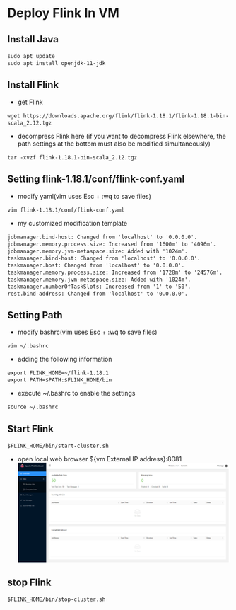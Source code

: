 # Deploy Flink In VM


## Install Java
```
sudo apt update
sudo apt install openjdk-11-jdk
```

## Install Flink

- get Flink
```
wget https://downloads.apache.org/flink/flink-1.18.1/flink-1.18.1-bin-scala_2.12.tgz
```

- decompress Flink here
(if you want to decompress Flink elsewhere, the path settings at the bottom must also be modified simultaneously)

```
tar -xvzf flink-1.18.1-bin-scala_2.12.tgz
```

## Setting flink-1.18.1/conf/flink-conf.yaml

- modify yaml(vim uses Esc + :wq to save files)
```
vim flink-1.18.1/conf/flink-conf.yaml
```

- my customized modification template 
```
jobmanager.bind-host: Changed from 'localhost' to '0.0.0.0'.
jobmanager.memory.process.size: Increased from '1600m' to '4096m'.
jobmanager.memory.jvm-metaspace.size: Added with '1024m'.
taskmanager.bind-host: Changed from 'localhost' to '0.0.0.0'.
taskmanager.host: Changed from 'localhost' to '0.0.0.0'.
taskmanager.memory.process.size: Increased from '1728m' to '24576m'.
taskmanager.memory.jvm-metaspace.size: Added with '1024m'.
taskmanager.numberOfTaskSlots: Increased from '1' to '50'.
rest.bind-address: Changed from 'localhost' to '0.0.0.0'.
```

## Setting Path

- modify bashrc(vim uses Esc + :wq to save files)
```
vim ~/.bashrc
```

- adding the following information
```
export FLINK_HOME=~/flink-1.18.1
export PATH=$PATH:$FLINK_HOME/bin
```

- execute ~/.bashrc to enable the settings
```
source ~/.bashrc
```


## Start Flink

```
$FLINK_HOME/bin/start-cluster.sh
```

- open local web browser ${vm External IP address}:8081
![image](https://github.com/yuhexiong/deploy-flink-gcp/blob/main/image/010_flink_page.png)

## stop Flink
```
$FLINK_HOME/bin/stop-cluster.sh
```
